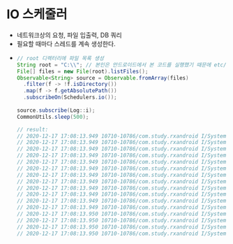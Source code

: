 IO 스케줄러
===
* 네트워크상의 요청, 파일 입출력, DB 쿼리
* 필요할 때마다 스레드를 계속 생성한다.
* ```java
  // root 디렉터리에 파일 목록 생성
  String root = "C:\\"; // 본인은 안드로이드에서 본 코드를 실행했기 때문에 etc/permissions/ 를 사용했음
  File[] files = new File(root).listFiles();
  Observable<String> source = Observable.fromArray(files)
    .filter(f -> !f.isDirectory())
    .map(f -> f.getAbsolutePath())
    .subscribeOn(Schedulers.io());
    
  source.subscribe(Log::i);
  CommonUtils.sleep(500);
  
  // result:                                   
  // 2020-12-17 17:08:13.949 10710-10786/com.study.rxandroid I/System.out: RxCachedThreadScheduler-1 | value = /etc/permissions/com.android.media.remotedisplay.xml
  // 2020-12-17 17:08:13.949 10710-10786/com.study.rxandroid I/System.out: RxCachedThreadScheduler-1 | value = /etc/permissions/android.test.base.xml
  // 2020-12-17 17:08:13.949 10710-10786/com.study.rxandroid I/System.out: RxCachedThreadScheduler-1 | value = /etc/permissions/android.test.runner.xml
  // 2020-12-17 17:08:13.949 10710-10786/com.study.rxandroid I/System.out: RxCachedThreadScheduler-1 | value = /etc/permissions/org.apache.http.legacy.xml
  // 2020-12-17 17:08:13.949 10710-10786/com.study.rxandroid I/System.out: RxCachedThreadScheduler-1 | value = /etc/permissions/privapp-permissions-google.xml
  // 2020-12-17 17:08:13.949 10710-10786/com.study.rxandroid I/System.out: RxCachedThreadScheduler-1 | value = /etc/permissions/com.android.mediadrm.signer.xml
  // 2020-12-17 17:08:13.949 10710-10786/com.study.rxandroid I/System.out: RxCachedThreadScheduler-1 | value = /etc/permissions/javax.obex.xml
  // 2020-12-17 17:08:13.949 10710-10786/com.study.rxandroid I/System.out: RxCachedThreadScheduler-1 | value = /etc/permissions/com.android.timezone.updater.xml
  // 2020-12-17 17:08:13.949 10710-10786/com.study.rxandroid I/System.out: RxCachedThreadScheduler-1 | value = /etc/permissions/platform.xml
  // 2020-12-17 17:08:13.949 10710-10786/com.study.rxandroid I/System.out: RxCachedThreadScheduler-1 | value = /etc/permissions/com.android.future.usb.accessory.xml
  // 2020-12-17 17:08:13.949 10710-10786/com.study.rxandroid I/System.out: RxCachedThreadScheduler-1 | value = /etc/permissions/android.software.webview.xml
  // 2020-12-17 17:08:13.949 10710-10786/com.study.rxandroid I/System.out: RxCachedThreadScheduler-1 | value = /etc/permissions/com.android.location.provider.xml
  // 2020-12-17 17:08:13.950 10710-10786/com.study.rxandroid I/System.out: RxCachedThreadScheduler-1 | value = /etc/permissions/privapp-permissions-platform.xml
  // 2020-12-17 17:08:13.950 10710-10786/com.study.rxandroid I/System.out: RxCachedThreadScheduler-1 | value = /etc/permissions/android.test.mock.xml
  // 2020-12-17 17:08:13.950 10710-10786/com.study.rxandroid I/System.out: RxCachedThreadScheduler-1 | value = /etc/permissions/com.android.nfc_extras.xml
  // 2020-12-17 17:08:13.950 10710-10786/com.study.rxandroid I/System.out: RxCachedThreadScheduler-1 | value = /etc/permissions/android.software.live_wallpaper.xml
